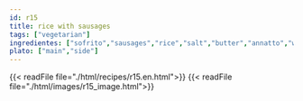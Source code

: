 ```yaml
---
id: r15
title: rice with sausages
tags: ["vegetarian"]
ingredientes: ["sofrito","sausages","rice","salt","butter","annatto","water"]
plato: ["main","side"]
---
```


{{< readFile file="./html/recipes/r15.en.html">}}
{{< readFile file="./html/images/r15_image.html">}}